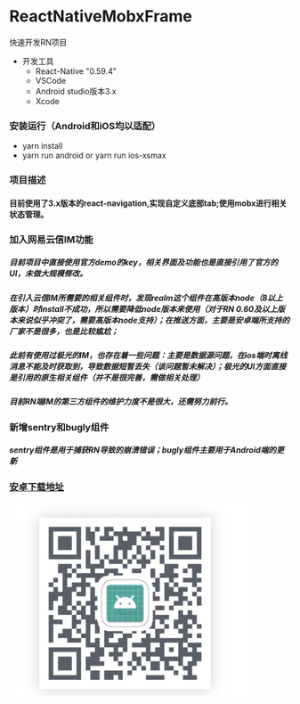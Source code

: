 # ReactNativeMobxFrame
快速开发RN项目

- 开发工具
  - React-Native "0.59.4"
  - VSCode
  - Android studio版本3.x
  - Xcode

### 安装运行（Android和iOS均以适配）

- yarn install
- yarn run android or yarn run ios-xsmax
### 项目描述
#### 目前使用了3.x版本的react-navigation,实现自定义底部tab;使用mobx进行相关状态管理。


### 加入网易云信IM功能
##### 目前项目中直接使用官方demo的key，相关界面及功能也是直接引用了官方的UI，未做大规模修改。
##### 在引入云信IM所需要的相关组件时，发现realm这个组件在高版本node（8以上版本）时install不成功，所以需要降低node版本来使用（对于RN 0.60及以上版本来说似乎冲突了，需要高版本node支持）；在推送方面，主要是安卓端所支持的厂家不是很多，也是比较尴尬；


##### 此前有使用过极光的IM，也存在着一些问题：主要是数据源问题，在ios端时离线消息不能及时获取到，导致数据短暂丢失（该问题暂未解决）；极光的UI方面直接是引用的原生相关组件（并不是很完善，需做相关处理）

##### 目前RN端IM的第三方组件的维护力度不是很大，还需努力前行。


### 新增sentry和bugly组件
##### sentry组件是用于捕获RN导致的崩溃错误；bugly组件主要用于Android端的更新


### [安卓下载地址](https://www.pgyer.com/nV2E)

![](android_download.jpg)
